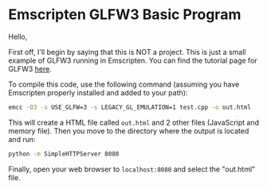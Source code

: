 Emscripten GLFW3 Basic Program
==============================

Hello,

First off, I'll begin by saying that this is NOT a project. This is just a small example of GLFW3 running in Emscripten. You can find the tutorial page for GLFW3 [here](http://www.glfw.org/docs/latest/quick.html). 

To compile this code, use the following command (assuming you have Emscripten properly installed and added to your path):

```sh
emcc -O3 -s USE_GLFW=3 -s LEGACY_GL_EMULATION=1 test.cpp -o out.html
```

This will create a HTML file called `out.html` and 2 other files (JavaScript and memory file). Then you move to the directory where the output is located and run:

```sh
python -m SimpleHTTPServer 8080
```

Finally, open your web browser to `localhost:8080` and select the "out.html" file.
